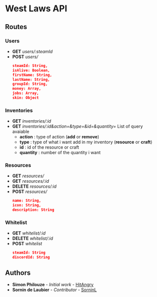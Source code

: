 # West Laws API

## Routes
### Users
- **GET** _users/:steamId_
- **POST** _users/_ 
  ```json
  steamId: String,
  isAlive: Boolean,
  firstName: String,
  lastName: String,
  groupId: String,
  money: Array,
  jobs: Array,
  skin: Object
  ```
### Inventories
- **GET** _inventories/:id_
- **GET** _inventories/:id&action=&type=&id=&quantity=_
  List of query avaiable
  - **action** : type of action (**add** or **remove**)
  - **type** : type of what i want add in my inventory (**resource** or **craft**)
  - **id** : id of the resource or craft
  - **quantity** : number of the quantity i want
### Resources
 - **GET** _resources/_
 - **GET** _resources/:id_
 - **DELETE** _resources/:id_
 - **POST** _resources/_
    ```json
    name: String,
    icon: String,
    description: String
    ```
### Whitelist
 - **GET** _whitelist/:id_
 - **DELETE** _whitelist/:id_
 - **POST** _whitelist_
    ```json
    steamId: String
    discordId: String
    ```
## Authors
* **Simon Philouze** - *Initial work* - [HitAngry](https://github.com/HitAngry)
* **Sornin de Laubier** - *Contributor* - [SorninL](https://github.com/SorninL)
